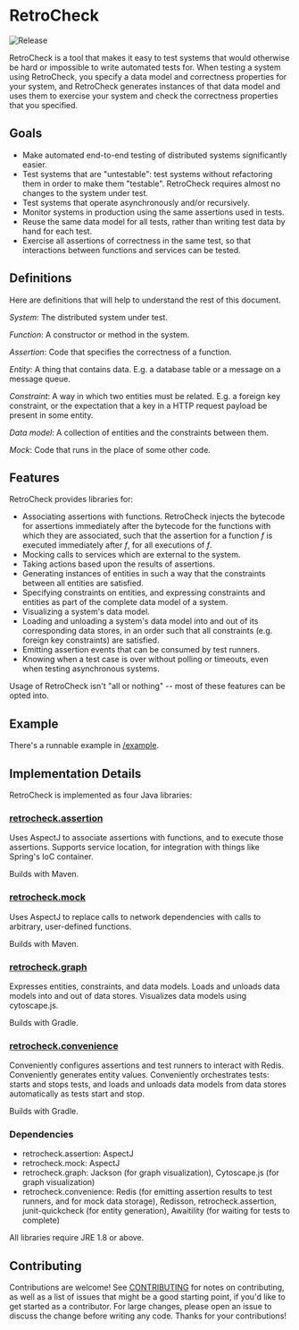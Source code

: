 # RetroCheck

![Release](https://github.com/tomakita/retrocheck/workflows/Release/badge.svg)

RetroCheck is a tool that makes it easy to test systems that would otherwise be hard or impossible to write automated tests for.  When testing a system using RetroCheck, you specify a data model and correctness properties for your system, and RetroCheck generates instances of that data model and uses them to exercise your system and check the correctness properties that you specified.

## Goals

- Make automated end-to-end testing of distributed systems significantly easier.
- Test systems that are "untestable": test systems without refactoring them in order to make them "testable".  RetroCheck requires almost no changes to the system under test.
- Test systems that operate asynchronously and/or recursively.
- Monitor systems in production using the same assertions used in tests.
- Reuse the same data model for all tests, rather than writing test data by hand for each test.
- Exercise all assertions of correctness in the same test, so that interactions between functions and services can be tested.

## Definitions

Here are definitions that will help to understand the rest of this document.

*System*: The distributed system under test. 

*Function*: A constructor or method in the system.

*Assertion*: Code that specifies the correctness of a function.

*Entity*: A thing that contains data.  E.g. a database table or a message on a message queue.

*Constraint*: A way in which two entities must be related.  E.g. a foreign key constraint, or the expectation that a key in a HTTP request payload be present in some entity.

*Data model*: A collection of entities and the constraints between them.

*Mock*: Code that runs in the place of some other code.

## Features

RetroCheck provides libraries for:

- Associating assertions with functions.  RetroCheck injects the bytecode for assertions immediately after the bytecode for the functions with which they are associated, such that the assertion for a function *f* is executed immediately after *f*, for all executions of *f*.
- Mocking calls to services which are external to the system.
- Taking actions based upon the results of assertions.
- Generating instances of entities in such a way that the constraints between all entities are satisfied.
- Specifying constraints on entities, and expressing constraints and entities as part of the complete data model of a system.
- Visualizing a system's data model.
- Loading and unloading a system's data model into and out of its corresponding data stores, in an order such that all constraints (e.g. foreign key constraints) are satisfied.
- Emitting assertion events that can be consumed by test runners.
- Knowing when a test case is over without polling or timeouts, even when testing asynchronous systems.

Usage of RetroCheck isn't "all or nothing" -- most of these features can be opted into.

## Example

There's a runnable example in [/example](https://github.com/tomakita/retrocheck/tree/master/example#example).

## Implementation Details

RetroCheck is implemented as four Java libraries:

### [retrocheck.assertion](https://github.com/tomakita/retrocheck/tree/master/src/assertion#retrocheck.assertion)

Uses AspectJ to associate assertions with functions, and to execute those assertions.  Supports service location, for integration with things like Spring's IoC container.

Builds with Maven.

### [retrocheck.mock](https://github.com/tomakita/retrocheck/tree/master/src/mock#retrocheck.mock)

Uses AspectJ to replace calls to network dependencies with calls to arbitrary, user-defined functions.

Builds with Maven.

### [retrocheck.graph](https://github.com/tomakita/retrocheck/tree/master/src/graph#retrocheck.graph)

Expresses entities, constraints, and data models.  Loads and unloads data models into and out of data stores.  Visualizes data models using cytoscape.js.

Builds with Gradle.

### [retrocheck.convenience](https://github.com/tomakita/retrocheck/tree/master/src/convenience#retrocheck.convenience)

Conveniently configures assertions and test runners to interact with Redis.  Conveniently generates entity values.  Conveniently orchestrates tests: starts and stops tests, and loads and unloads data models from data stores automatically as tests start and stop.

Builds with Gradle.

### Dependencies

- retrocheck.assertion: AspectJ
- retrocheck.mock: AspectJ
- retrocheck.graph: Jackson (for graph visualization), Cytoscape.js (for graph visualization)
- retrocheck.convenience: Redis (for emitting assertion results to test runners, and for mock data storage), Redisson, retrocheck.assertion, junit-quickcheck (for entity generation), Awaitility (for waiting for tests to complete)

All libraries require JRE 1.8 or above.

## Contributing

Contributions are welcome!  See [CONTRIBUTING](https://github.com/tomakita/retrocheck/blob/master/CONTRIBUTING.md) for notes on contributing, as well as a list of issues that might be a good starting point, if you'd like to get started as a contributor.  For large changes, please open an issue to discuss the change before writing any code.  Thanks for your contributions!